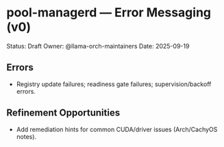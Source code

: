 # pool-managerd — Error Messaging (v0)

Status: Draft
Owner: @llama-orch-maintainers
Date: 2025-09-19

## Errors

- Registry update failures; readiness gate failures; supervision/backoff errors.

## Refinement Opportunities

- Add remediation hints for common CUDA/driver issues (Arch/CachyOS notes).
